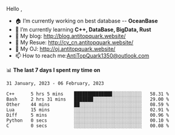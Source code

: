 
Hello , 

- 🏠 I’m currently working on best database -- **OceanBase**
- 🌱 I’m currently learning **C++, DataBase, BigData, Rust**
- 🔭 My blog:   http://blog.antitopquark.website/ 
- 👦 My Resue:  http://cv_cn.antitopquark.website/
- 🚉 My OJ:     http://oj.antitopquark.website/
- 📫 How to reach me:AntiTopQuark1350@outlook.com


📊 **The last 7 days I spent my time on** 

<!--START_SECTION:waka-->
```text
31 January, 2023 - 06 February, 2023

C++      5 hrs 5 mins    ██████████████░░░░░░░░░░░   58.31 % 
Bash     2 hrs 31 mins   ███████░░░░░░░░░░░░░░░░░░   29.00 % 
Other    44 mins         ██░░░░░░░░░░░░░░░░░░░░░░░   08.59 % 
Lua      15 mins         ░░░░░░░░░░░░░░░░░░░░░░░░░   02.91 % 
Diff     5 mins          ░░░░░░░░░░░░░░░░░░░░░░░░░   00.96 % 
Python   0 secs          ░░░░░░░░░░░░░░░░░░░░░░░░░   00.10 % 
C        0 secs          ░░░░░░░░░░░░░░░░░░░░░░░░░   00.08 %
```
<!--END_SECTION:waka-->


